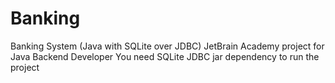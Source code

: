 # Banking
Banking System (Java with SQLite over JDBC)
JetBrain Academy project for Java Backend Developer
You need SQLite JDBC jar dependency to run the project
